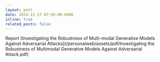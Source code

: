 ```yaml
---
layout: post
date: 2024-12-27 07:59:00-0400
inline: true
related_posts: false
---
```

Report [Investigating the Robustness of Multi-modal Generative Models Against Adversarial Attacks](/personalweb/assets/pdf/Investigating the Robustness of Multimodal Generative Models Against Adversarial Attack.pdf)
